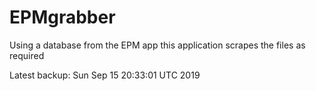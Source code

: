 # EPMgrabber
Using a database from the EPM app this application scrapes the files as required


Latest backup: Sun Sep 15 20:33:01 UTC 2019
